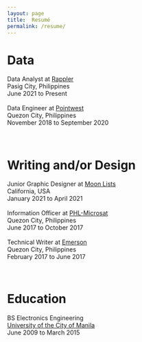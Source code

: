 ```yaml
---
layout: page
title:  Resumé
permalink: /resume/
---
```

<h1>Data</h1>
Data Analyst at <a href="https://www.rappler.com" target="_blank">Rappler</a>
<br>Pasig City, Philippines
<br>June 2021 to Present
<br>
<br>Data Engineer at <a href="https://pointwest.com.ph" target="_blank">Pointwest</a>
<br>Quezon City, Philippines
<br>November 2018 to September 2020
<br><br><br>
<h1>Writing and/or Design</h1>
Junior Graphic Designer at <a href="https://moonlists.com" target="_blank">Moon Lists</a>
<br>California, USA
<br>January 2021 to April 2021
<br>
<br>Information Officer at <a href="https://phl-microsat.upd.edu.ph" target="_blank">PHL-Microsat</a>
<br>Quezon City, Philippines
<br>June 2017 to October 2017
<br>
<br>Technical Writer at <a href="https://www.emerson.com" target="_blank">Emerson</a>
<br>Quezon City, Philippines
<br>February 2017 to June 2017
<br><br><br>
<h1>Education</h1>
BS Electronics Engineering
<br><a href="https://plm.edu.ph" target="_blank">University of the City of Manila</a>
<br>June 2009 to March 2015
